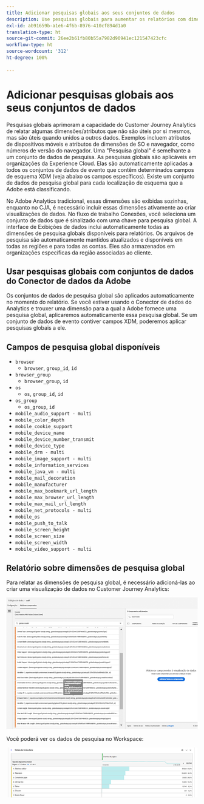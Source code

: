 ```yaml
---
title: Adicionar pesquisas globais aos seus conjuntos de dados
description: Use pesquisas globais para aumentar os relatórios com dimensões úteis no Customer Journey Analytics.
exl-id: ab91659b-a1e6-4f6b-8976-410cf894d1a0
translation-type: ht
source-git-commit: 26ee2b61fb80b55a7982d90941ec121547423cfc
workflow-type: ht
source-wordcount: '312'
ht-degree: 100%

---
```


# Adicionar pesquisas globais aos seus conjuntos de dados

Pesquisas globais aprimoram a capacidade do Customer Journey Analytics de relatar algumas dimensões/atributos que não são úteis por si mesmos, mas são úteis quando unidos a outros dados. Exemplos incluem atributos de dispositivos móveis e atributos de dimensões de SO e navegador, como números de versão do navegador. Uma &quot;Pesquisa global&quot; é semelhante a um conjunto de dados de pesquisa. As pesquisas globais são aplicáveis em organizações da Experience Cloud. Elas são automaticamente aplicadas a todos os conjuntos de dados de evento que contêm determinados campos de esquema XDM (veja abaixo os campos específicos). Existe um conjunto de dados de pesquisa global para cada localização de esquema que a Adobe está classificando.

No Adobe Analytics tradicional, essas dimensões são exibidas sozinhas, enquanto no CJA, é necessário incluir essas dimensões ativamente ao criar visualizações de dados. No fluxo de trabalho Conexões, você seleciona um conjunto de dados que é sinalizado com uma chave para pesquisa global. A interface de Exibições de dados inclui automaticamente todas as dimensões de pesquisa globais disponíveis para relatórios. Os arquivos de pesquisa são automaticamente mantidos atualizados e disponíveis em todas as regiões e para todas as contas. Eles são armazenados em organizações específicas da região associadas ao cliente.

## Usar pesquisas globais com conjuntos de dados do Conector de dados da Adobe

Os conjuntos de dados de pesquisa global são aplicados automaticamente no momento do relatório. Se você estiver usando o Conector de dados do Analytics e trouxer uma dimensão para a qual a Adobe fornece uma pesquisa global, aplicaremos automaticamente essa pesquisa global. Se um conjunto de dados de evento contiver campos XDM, poderemos aplicar pesquisas globais a ele.

## Campos de pesquisa global disponíveis

* `browser`
   * `browser`, `group_id`, `id`
* `browser_group`
   * `browser_group`, `id`
* `os`
   * `os`, `group_id`, `id`
* `os_group`
   * `os_group`, `id`
* `mobile_audio_support - multi`
* `mobile_color_depth`
* `mobile_cookie_support`
* `mobile_device_name`
* `mobile_device_number_transmit`
* `mobile_device_type`
* `mobile_drm - multi`
* `mobile_image_support - multi`
* `mobile_information_services`
* `mobile_java_vm - multi`
* `mobile_mail_decoration`
* `mobile_manufacturer`
* `mobile_max_bookmark_url_length`
* `mobile_max_browser_url_length`
* `mobile_max_mail_url_length`
* `mobile_net_protocols - multi`
* `mobile_os`
* `mobile_push_to_talk`
* `mobile_screen_height`
* `mobile_screen_size`
* `mobile_screen_width`
* `mobile_video_support - multi`

## Relatório sobre dimensões de pesquisa global

Para relatar as dimensões de pesquisa global, é necessário adicioná-las ao criar uma visualização de dados no Customer Journey Analytics:

![](assets/global-lookup.png)

Você poderá ver os dados de pesquisa no Workspace:

![](assets/gl-reporting.png)
